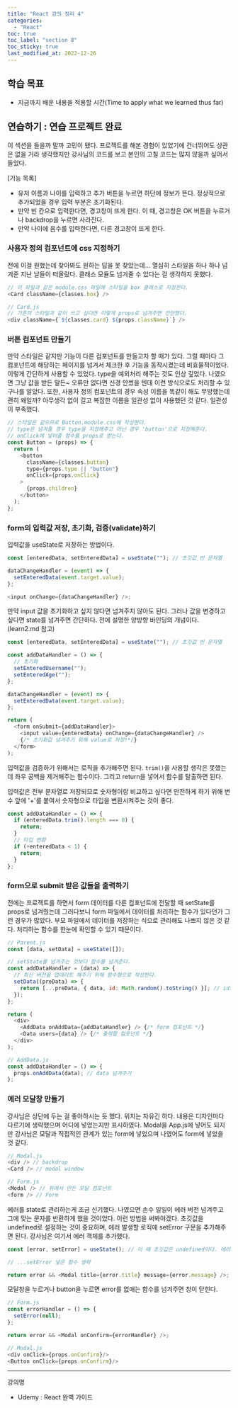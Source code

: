 ```yaml
---
title: "React 강의 정리 4"
categories:
  - "React"
toc: true
toc_label: "section 8"
toc_sticky: true
last_modified_at: 2022-12-26
---
```


## 학습 목표

- 지금까지 배운 내용을 적용할 시간(Time to apply what we learned thus far)

## 연습하기 : 연습 프로젝트 완료

이 섹션을 들을까 말까 고민이 됐다. 프로젝트를 해본 경험이 있었기에 건너뛰어도 상관은 없을 거라 생각했지만 강사님의 코드를 보고 본인의 고칠 코드는 많지 않을까 싶어서 들었다.

[기능 목록]

- 유저 이름과 나이를 입력하고 추가 버튼을 누르면 하단에 정보가 뜬다. 정상적으로 추가되었을 경우 입력 부분은 초기화된다.
- 만약 빈 칸으로 입력한다면, 경고창이 뜨게 한다. 이 때, 경고창은 OK 버튼을 누르거나 backdrop을 누르면 사라진다.
- 만약 나이에 음수를 입력한다면, 다른 경고창이 뜨게 한다.

### 사용자 정의 컴포넌트에 css 지정하기

전에 이걸 원했는데 찾아봐도 원하는 답을 못 찾았는데... 열심히 스타일을 하나 하나 넘겨준 지난 날들이 떠올랐다. 클래스 모듈도 넘겨줄 수 있다는 걸 생각하지 못했다.

```js
// 이 파일과 같은 module.css 파일에 스타일을 box 클래스로 지정한다.
<Card className={classes.box} />
```

```js
// Card.js
// 기존의 스타일과 같이 쓰고 싶다면 이렇게 props로 넘겨주면 간단했다.
<div className={`${classes.card} ${props.className}`} />
```

### 버튼 컴포넌트 만들기

만약 스타일은 같지만 기능이 다른 컴포넌트를 만들고자 할 때가 있다. 그럴 때마다 그 컴포넌트에 해당하는 페이지를 넘겨서 체크한 후 기능을 동작시켰는데 비효율적이었다. 이렇게 간단하게 사용할 수 있었다. type을 예외처리 해주는 것도 인상 깊었다. 나였으면 그냥 값을 받든 말든~ 오류만 없다면 신경 안썼을 텐데 이런 방식으로도 처리할 수 있구나를 알았다. 또한, 사용자 정의 컴포넌트의 경우 속성 이름을 똑같이 해도 무방했는데 괜히 왜일까? 아무생각 없이 길고 복잡한 이름을 일관성 없이 사용했던 것 같다. 일관성이 부족했다.

```js
// 스타일은 같으므로 Button.module.css에 작성한다.
// type은 넘겨줄 경우 type을 지정해주고 아닌 경우 'button'으로 지정해준다.
// onClick에 넣어줄 함수를 props로 받는다.
const Button = (props) => {
  return (
    <button
      className={classes.button}
      type={props.type || "button"}
      onClick={props.onClick}
    >
      {props.children}
    </button>
  );
};
```

### form의 입력값 저장, 초기화, 검증(validate)하기

입력값을 useState로 저장하는 방법이다.

```js
const [enteredData, setEnteredData] = useState(""); // 초깃값 빈 문자열

dataChangeHandler = (event) => {
  setEnteredData(event.target.value);
};

<input onChange={dataChangeHandler} />;
```

만약 input 값을 초기화하고 싶지 않다면 넘겨주지 않아도 된다. 그러나 값을 변경하고 싶다면 state를 넘겨주면 간단하다. 전에 설명한 양방향 바인딩의 개념이다.(learn2.md 참고)

```js
const [enteredData, setEnteredData] = useState(""); // 초깃값 빈 문자열

const addDataHandler = () => {
  // 초기화
  setEnteredUsername("");
  setEnteredAge("");
};

dataChangeHandler = (event) => {
  setEnteredData(event.target.value);
};

return (
  <form onSubmit={addDataHandler}>
    <input value={enteredData} onChange={dataChangeHandler} />
    {/* 초기화값 넘겨주기 위해 value로 저장!*/}
  </form>
);
```

입력값을 검증하기 위해서는 로직을 추가해주면 된다. `trim()`을 사용할 생각은 못했는데 좌우 공백을 제거해주는 함수이다. 그리고 return을 넣어서 함수를 탈출하면 된다.

입력값은 전부 문자열로 저장되므로 숫자형이랑 비교하고 싶다면 안전하게 하기 위해 변수 앞에 '+'를 붙여서 숫자형으로 타입을 변환시켜주는 것이 좋다.

```js
const addDataHandler = () => {
  if (enteredData.trim().length === 0) {
    return;
  }
  // 타입 변환
  if (+enteredData < 1) {
    return;
  }
};
```

### form으로 submit 받은 값들을 출력하기

전에는 프로젝트를 하면서 form 데이터를 다른 컴포넌트에 전달할 때 setState를 props로 넘겨줬는데 그러다보니 form 파일에서 데이터를 처리하는 함수가 있다던가 그런 경우가 많았다. 부모 파일에서 데이터를 저장하는 식으로 관리해도 나쁘지 않은 것 같다. 처리하는 함수를 한눈에 확인할 수 있기 때문이다.

```js
// Parent.js
const [data, setData] = useState([]);

// setState를 넘겨주는 것보다 함수를 넘겨준다.
const addDataHandler = (data) => {
  // 최신 버전을 업데이트 해주기 위해 함수형으로 작성한다.
  setData((preData) => {
    return [...preData, { data, id: Math.random().toString() }]; // id를 이렇게 random 함수로 생성하는 게 꼭 좋지는 않다. 겹칠 가능성이 있다.
  });
};

return (
  <div>
    <AddData onAddData={addDataHandler} /> {/* form 컴포넌트 */}
    <Data users={data} /> {/* 출력할 컴포넌트 */}
  </div>
);
```

```js
// AddData.js
const addDataHandler = () => {
  props.onAddData(data); // data 넘겨주기
};
```

### 에러 모달창 만들기

강사님은 상단에 두는 걸 좋아하시는 듯 했다. 위치는 자유긴 하다. 내용은 디자인마다 다르기에 생략했으며 어디에 넣었는지만 표시하였다. Modal을 App.js에 넣어도 되지만 강사님은 모달과 직접적인 관계가 있는 form에 넣었으며 나였어도 form에 넣었을 것 같다.

```js
// Modal.js
<div /> // backdrop
<Card /> // modal window
```

```js
// Form.js
<Modal /> // 위에서 만든 모달 컴포넌트
<form /> // Form
```

에러를 state로 관리하는게 조금 신기했다. 나였으면 손수 일일이 에러 버전 넘겨주고 그에 맞는 문자를 반환하게 했을 것이었다. 이런 방법을 써봐야겠다. 초깃값을 undefined로 설정하는 것이 중요하며, 에러 발생할 로직에 setError 구문을 추가해주면 된다. 강사님은 여기서 에러 객체를 추가했다.

```js
const [error, setError] = useState(); // 이 때 초깃값은 undefined이다. 에러가 없다는 의미!

// ...setError 넣은 함수 생략

return error && <Modal title={error.title} message={error.message} />;
```

모달창을 누르거나 button을 누르면 error를 없애는 함수를 넘겨주면 창이 닫힌다.

```js
// Form.js
const errorHandler = () => {
  setError(null);
};

return error && <Modal onConfirm={errorHandler} />;
```

```js
// Modal.js
<div onClick={props.onConfirm}/>
<Button onClick={props.onConfirm}/>
```

---

강의명

- Udemy : React 완벽 가이드
